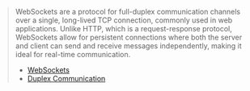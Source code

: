> WebSockets are a protocol for full-duplex communication channels over a single, long-lived TCP connection, commonly used in web applications. Unlike HTTP, which is a request-response protocol, WebSockets allow for persistent connections where both the server and client can send and receive messages independently, making it ideal for real-time communication.
>
> - [WebSockets](url)
> - [Duplex Communication](url)
